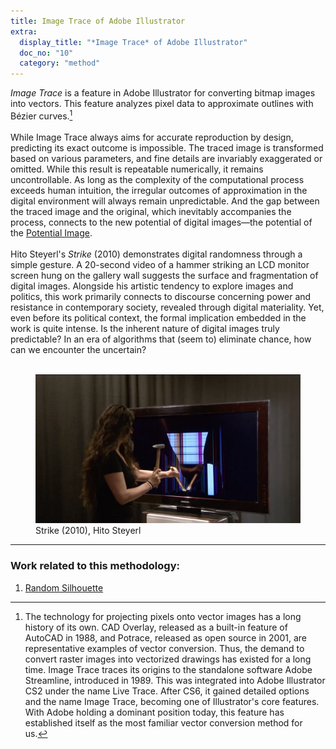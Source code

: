 ```yaml
---
title: Image Trace of Adobe Illustrator
extra:
  display_title: "*Image Trace* of Adobe Illustrator"
  doc_no: "10"
  category: "method"
---
```

*Image Trace* is a feature in Adobe Illustrator for converting bitmap images into vectors. This feature analyzes pixel data to approximate outlines with Bézier curves.[^1]
<br><br>
While Image Trace always aims for accurate reproduction by design, predicting its exact outcome is impossible. The traced image is transformed based on various parameters, and fine details are invariably exaggerated or omitted. While this result is repeatable numerically, it remains uncontrollable. As long as the complexity of the computational process exceeds human intuition, the irregular outcomes of approximation in the digital environment will always remain unpredictable. And the gap between the traced image and the original, which inevitably accompanies the process, connects to the new potential of digital images—the potential of the [Potential Image](/thought/th-001/).
<br><br>
Hito Steyerl's *Strike* (2010) demonstrates digital randomness through a simple gesture. A 20-second video of a hammer striking an LCD monitor screen hung on the gallery wall suggests the surface and fragmentation of digital images. Alongside his artistic tendency to explore images and politics, this work primarily connects to discourse concerning power and resistance in contemporary society, revealed through digital materiality. Yet, even before its political context, the formal implication embedded in the work is quite intense. Is the inherent nature of digital images truly predictable? In an era of algorithms that (seem to) eliminate chance, how can we encounter the uncertain?
<br><br>
<figure class="img--full">
  <img src="/media/method/strike-hito-steyerl-2010.webp" alt="Strike">
  <figcaption>Strike (2010), Hito Steyerl</figcaption>
</figure>

***

### Work related to this methodology:  
1. [Random Silhouette](/works/project/pr-003/)

[^1]: The technology for projecting pixels onto vector images has a long history of its own. CAD Overlay, released as a built-in feature of AutoCAD in 1988, and Potrace, released as open source in 2001, are representative examples of vector conversion. Thus, the demand to convert raster images into vectorized drawings has existed for a long time. Image Trace traces its origins to the standalone software Adobe Streamline, introduced in 1989. This was integrated into Adobe Illustrator CS2 under the name Live Trace. After CS6, it gained detailed options and the name Image Trace, becoming one of Illustrator's core features. With Adobe holding a dominant position today, this feature has established itself as the most familiar vector conversion method for us.
